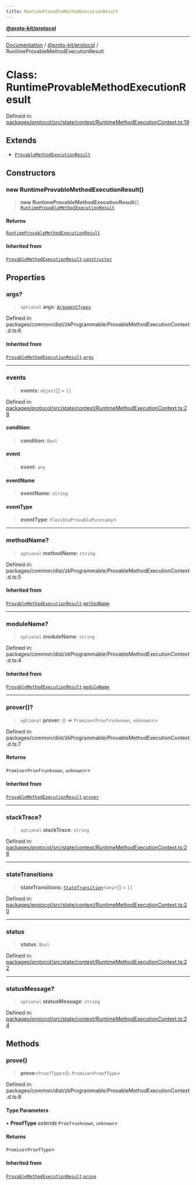 ```yaml
---
title: RuntimeProvableMethodExecutionResult
---
```


[**@proto-kit/protocol**](../README.md)

***

[Documentation](../../../README.md) / [@proto-kit/protocol](../README.md) / RuntimeProvableMethodExecutionResult

# Class: RuntimeProvableMethodExecutionResult

Defined in: [packages/protocol/src/state/context/RuntimeMethodExecutionContext.ts:19](https://github.com/proto-kit/framework/blob/4d6b3b6da51b3edee0fbf25ce72c1f59ec61e891/packages/protocol/src/state/context/RuntimeMethodExecutionContext.ts#L19)

## Extends

- [`ProvableMethodExecutionResult`](../../common/classes/ProvableMethodExecutionResult.md)

## Constructors

### new RuntimeProvableMethodExecutionResult()

> **new RuntimeProvableMethodExecutionResult**(): [`RuntimeProvableMethodExecutionResult`](RuntimeProvableMethodExecutionResult.md)

#### Returns

[`RuntimeProvableMethodExecutionResult`](RuntimeProvableMethodExecutionResult.md)

#### Inherited from

[`ProvableMethodExecutionResult`](../../common/classes/ProvableMethodExecutionResult.md).[`constructor`](../../common/classes/ProvableMethodExecutionResult.md#constructors)

## Properties

### args?

> `optional` **args**: [`ArgumentTypes`](../../common/type-aliases/ArgumentTypes.md)

Defined in: packages/common/dist/zkProgrammable/ProvableMethodExecutionContext.d.ts:6

#### Inherited from

[`ProvableMethodExecutionResult`](../../common/classes/ProvableMethodExecutionResult.md).[`args`](../../common/classes/ProvableMethodExecutionResult.md#args)

***

### events

> **events**: `object`[] = `[]`

Defined in: [packages/protocol/src/state/context/RuntimeMethodExecutionContext.ts:28](https://github.com/proto-kit/framework/blob/4d6b3b6da51b3edee0fbf25ce72c1f59ec61e891/packages/protocol/src/state/context/RuntimeMethodExecutionContext.ts#L28)

#### condition

> **condition**: `Bool`

#### event

> **event**: `any`

#### eventName

> **eventName**: `string`

#### eventType

> **eventType**: `FlexibleProvablePure`\<`any`\>

***

### methodName?

> `optional` **methodName**: `string`

Defined in: packages/common/dist/zkProgrammable/ProvableMethodExecutionContext.d.ts:5

#### Inherited from

[`ProvableMethodExecutionResult`](../../common/classes/ProvableMethodExecutionResult.md).[`methodName`](../../common/classes/ProvableMethodExecutionResult.md#methodname)

***

### moduleName?

> `optional` **moduleName**: `string`

Defined in: packages/common/dist/zkProgrammable/ProvableMethodExecutionContext.d.ts:4

#### Inherited from

[`ProvableMethodExecutionResult`](../../common/classes/ProvableMethodExecutionResult.md).[`moduleName`](../../common/classes/ProvableMethodExecutionResult.md#modulename)

***

### prover()?

> `optional` **prover**: () => `Promise`\<`Proof`\<`unknown`, `unknown`\>\>

Defined in: packages/common/dist/zkProgrammable/ProvableMethodExecutionContext.d.ts:7

#### Returns

`Promise`\<`Proof`\<`unknown`, `unknown`\>\>

#### Inherited from

[`ProvableMethodExecutionResult`](../../common/classes/ProvableMethodExecutionResult.md).[`prover`](../../common/classes/ProvableMethodExecutionResult.md#prover)

***

### stackTrace?

> `optional` **stackTrace**: `string`

Defined in: [packages/protocol/src/state/context/RuntimeMethodExecutionContext.ts:26](https://github.com/proto-kit/framework/blob/4d6b3b6da51b3edee0fbf25ce72c1f59ec61e891/packages/protocol/src/state/context/RuntimeMethodExecutionContext.ts#L26)

***

### stateTransitions

> **stateTransitions**: [`StateTransition`](StateTransition.md)\<`any`\>[] = `[]`

Defined in: [packages/protocol/src/state/context/RuntimeMethodExecutionContext.ts:20](https://github.com/proto-kit/framework/blob/4d6b3b6da51b3edee0fbf25ce72c1f59ec61e891/packages/protocol/src/state/context/RuntimeMethodExecutionContext.ts#L20)

***

### status

> **status**: `Bool`

Defined in: [packages/protocol/src/state/context/RuntimeMethodExecutionContext.ts:22](https://github.com/proto-kit/framework/blob/4d6b3b6da51b3edee0fbf25ce72c1f59ec61e891/packages/protocol/src/state/context/RuntimeMethodExecutionContext.ts#L22)

***

### statusMessage?

> `optional` **statusMessage**: `string`

Defined in: [packages/protocol/src/state/context/RuntimeMethodExecutionContext.ts:24](https://github.com/proto-kit/framework/blob/4d6b3b6da51b3edee0fbf25ce72c1f59ec61e891/packages/protocol/src/state/context/RuntimeMethodExecutionContext.ts#L24)

## Methods

### prove()

> **prove**\<`ProofType`\>(): `Promise`\<`ProofType`\>

Defined in: packages/common/dist/zkProgrammable/ProvableMethodExecutionContext.d.ts:8

#### Type Parameters

• **ProofType** *extends* `Proof`\<`unknown`, `unknown`\>

#### Returns

`Promise`\<`ProofType`\>

#### Inherited from

[`ProvableMethodExecutionResult`](../../common/classes/ProvableMethodExecutionResult.md).[`prove`](../../common/classes/ProvableMethodExecutionResult.md#prove)

